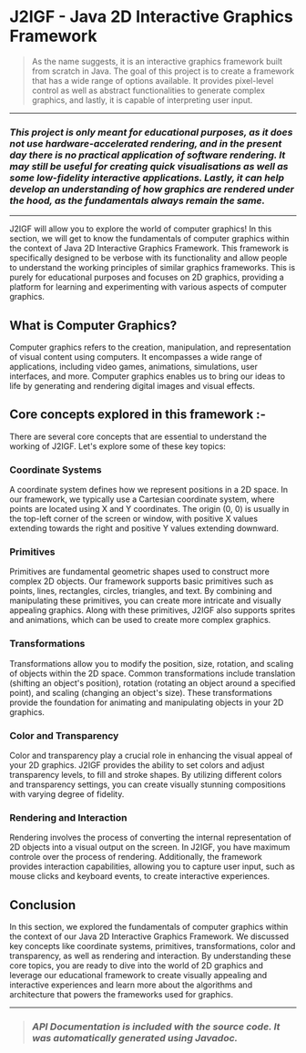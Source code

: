# J2IGF - Java 2D Interactive Graphics Framework

> As the name suggests, it is an interactive graphics framework built from scratch in Java. The goal of this project is
> to create a framework that has a wide range of options available. It provides pixel-level control as well as abstract
> functionalities to generate complex graphics, and lastly, it is capable of interpreting user input.

---

### *This project is only meant for educational purposes, as it does not use hardware-accelerated rendering, and in the present day there is no practical application of software rendering. It may still be useful for creating quick visualisations as well as some low-fidelity interactive applications. Lastly, it can help develop an understanding of how graphics are rendered under the hood, as the fundamentals always remain the same.*

---

J2IGF will allow you to explore the world of computer graphics! In this section, we will get to know the fundamentals of computer graphics within the context of Java 2D Interactive Graphics Framework. This framework is specifically designed to be verbose with its functionality and allow people to understand the working principles of similar graphics frameworks. This is purely for educational purposes and focuses on 2D graphics, providing a platform for learning and experimenting with various aspects of computer graphics.

## What is Computer Graphics?

Computer graphics refers to the creation, manipulation, and representation of visual content using computers. It encompasses a wide range of applications, including video games, animations, simulations, user interfaces, and more. Computer graphics enables us to bring our ideas to life by generating and rendering digital images and visual effects.

## Core concepts explored in this framework :-

There are several core concepts that are essential to understand the working of J2IGF. Let's explore some of these key topics:

### Coordinate Systems

A coordinate system defines how we represent positions in a 2D space. In our framework, we typically use a Cartesian coordinate system, where points are located using X and Y coordinates. The origin (0, 0) is usually in the top-left corner of the screen or window, with positive X values extending towards the right and positive Y values extending downward.

### Primitives

Primitives are fundamental geometric shapes used to construct more complex 2D objects. Our framework supports basic primitives such as points, lines, rectangles, circles, triangles, and text. By combining and manipulating these primitives, you can create more intricate and visually appealing graphics. Along with these primitives, J2IGF also supports sprites and animations, which can be used to create more complex graphics.

### Transformations

Transformations allow you to modify the position, size, rotation, and scaling of objects within the 2D space. Common transformations include translation (shifting an object's position), rotation (rotating an object around a specified point), and scaling (changing an object's size). These transformations provide the foundation for animating and manipulating objects in your 2D graphics.

### Color and Transparency

Color and transparency play a crucial role in enhancing the visual appeal of your 2D graphics. J2IGF provides the ability to set colors and adjust transparency levels, to fill and stroke shapes. By utilizing different colors and transparency settings, you can create visually stunning compositions with varying degree of fidelity.

### Rendering and Interaction

Rendering involves the process of converting the internal representation of 2D objects into a visual output on the screen. In J2IGF, you have maximum controle over the process of rendering. Additionally, the framework provides interaction capabilities, allowing you to capture user input, such as mouse clicks and keyboard events, to create interactive experiences.

## Conclusion

In this section, we explored the fundamentals of computer graphics within the context of our Java 2D Interactive Graphics Framework. We discussed key concepts like coordinate systems, primitives, transformations, color and transparency, as well as rendering and interaction. By understanding these core topics, you are ready to dive into the world of 2D graphics and leverage our educational framework to create visually appealing and interactive experiences and learn more about the algorithms and architecture that powers the frameworks used for graphics.

---

> ### *API Documentation is included with the source code. It was automatically generated using Javadoc.*

